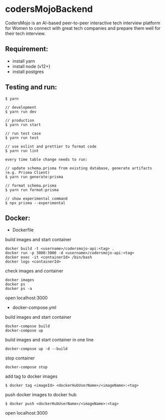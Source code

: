# codersMojoBackend

CodersMojo is an AI-based peer-to-peer interactive tech interview platform for Women to connect with great tech companies and prepare them well for their tech interview.

## Requirement:
 - install yarn
 - install node (v12+)
 - install postgres

## Testing and run:
```
$ yarn

// development
$ yarn run dev

// production
$ yarn run start

// run test case
$ yarn run test

// use eslint and prettier to format code
$ yarn run lint
```

```
every time table change needs to run:

// update schema.prisma from existing database, generate artifacts (e.g. Prisma Client)
$ yarn run generate:prisma

// format schema.prisma
$ yarn run format:prisma

// show experimental command
$ npx prisma --experimental
```

## Docker:

- Dockerfile

build images and start container
```
docker build -t <username>/codersmojo-api:<tag> .
docker run -p 3000:3000 -d <username>/codersmojo-api:<tag>
docker exec -it <containerId> /bin/bash
docker logs <containerId>
```

check images and container
```
docker images
docker ps
docker ps -a
```

open localhost:3000

- docker-compose.yml

build images and start container
```
docker-compose build
docker-compose up
```

build images and start container in one line
```
docker-compose up -d --build
```

stop container
```
docker-compose stop
```

add tag to docker images
```
$ docker tag <imageId> <dockerHubUserName>/<imageName>:<tag>
```

push docker images to docker hub
```
$ docker push <dockerHubUserName>/<imageName>:<tag>
```

open localhost:3000